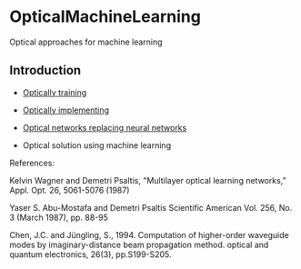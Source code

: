 # OpticalMachineLearning
Optical approaches for machine learning

## Introduction

* [Optically training](#S-training)
* [Optically implementing](#S-implementing)
* [Optical networks replacing neural networks](#S-networking)

* Optical solution using machine learning

References:

Kelvin Wagner and Demetri Psaltis, "Multilayer optical learning networks," Appl. Opt. 26, 5061-5076 (1987)
 
Yaser S. Abu-Mostafa and Demetri Psaltis
Scientific American
Vol. 256, No. 3 (March 1987), pp. 88-95

Chen, J.C. and Jüngling, S., 1994. Computation of higher-order waveguide modes by imaginary-distance beam propagation method. optical and quantum electronics, 26(3), pp.S199-S205.